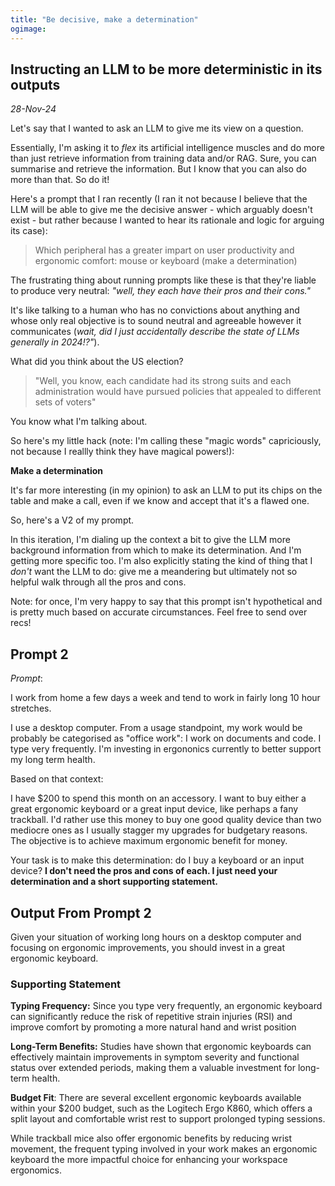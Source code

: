 ```yaml
---
title: "Be decisive, make a determination"
ogimage: 
---
```


## Instructing an LLM to be more deterministic in its outputs

*28-Nov-24*

Let's say that I wanted to ask an LLM to give me its view on a question.

Essentially, I'm asking it to *flex* its artificial intelligence muscles and do more than just retrieve information from training data and/or RAG. Sure, you can summarise and retrieve the information. But I know that you can also do more than that. So do it!

Here's a prompt that I ran recently (I ran it not because I believe that the LLM will be able to give me the decisive answer - which arguably doesn't exist - but rather because I wanted to hear its rationale and logic for arguing its case):

>Which peripheral has a greater impart on user productivity and ergonomic comfort: mouse or keyboard (make a determination)

The frustrating thing about running prompts like these is that they're liable to produce very neutral: *"well, they each have their pros and their cons."*

It's like talking to a human who has no convictions about anything and whose only real objective is to sound neutral and agreeable however it communicates (*wait, did I just accidentally describe the state of LLMs generally in 2024!?"*).

What did you think about the US election?

>"Well, you know, each candidate had its strong suits and each administration would have pursued policies that appealed to different sets of voters"

You know what I'm talking about.

So here's my little hack (note: I'm calling these "magic words" capriciously, not because I reallly think they have magical powers!):

**Make a determination**

It's far more interesting (in my opinion) to ask an LLM to put its chips on the table and make a call, even if we know and accept that it's a flawed one. 

So, here's a V2 of my prompt.

In this iteration, I'm dialing up the context a bit to give the LLM more background information from which to make its determination. And I'm getting more specific too. I'm also explicitly stating the kind of thing that I *don't* want the LLM to do: give me a meandering but ultimately not so helpful walk through all the pros and cons.

Note: for once, I'm very happy to say that this prompt isn't hypothetical and is pretty much based on accurate circumstances. Feel free to send over recs!

## Prompt 2

*Prompt*:

I work from home a few days a week and tend to work in fairly long 10 hour stretches.

I use a desktop computer. From a usage standpoint, my work would be probably be categorised as "office work": I work on documents and code. I type very frequently. I'm investing in ergononics currently to better support my long term health.

Based on that context:

I have $200 to spend this month on an accessory. I want to buy either a great ergonomic keyboard or a great input device, like perhaps a fany trackball. I'd rather use this money to buy one good quality device than two mediocre ones as I usually stagger my upgrades for budgetary reasons. The objective is to achieve maximum ergonomic benefit for money.

Your task is to make this determination: do I buy a keyboard or an input device? **I don't need the pros and cons of each. I just need your determination and a short supporting statement.**

## Output From Prompt 2

Given your situation of working long hours on a desktop computer and focusing on ergonomic improvements, you should invest in a great ergonomic keyboard.

### Supporting Statement

**Typing Frequency:** Since you type very frequently, an ergonomic keyboard can significantly reduce the risk of repetitive strain injuries (RSI) and improve comfort by promoting a more natural hand and wrist position

**Long-Term Benefits:** Studies have shown that ergonomic keyboards can effectively maintain improvements in symptom severity and functional status over extended periods, making them a valuable investment for long-term health.

**Budget Fit**: There are several excellent ergonomic keyboards available within your $200 budget, such as the Logitech Ergo K860, which offers a split layout and comfortable wrist rest to support prolonged typing sessions.

While trackball mice also offer ergonomic benefits by reducing wrist movement, the frequent typing involved in your work makes an ergonomic keyboard the more impactful choice for enhancing your workspace ergonomics.